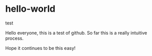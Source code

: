 # hello-world
test

Hello everyone, this is a test of github. So far this is a really intuitive process.

Hope it continues to be this easy!
